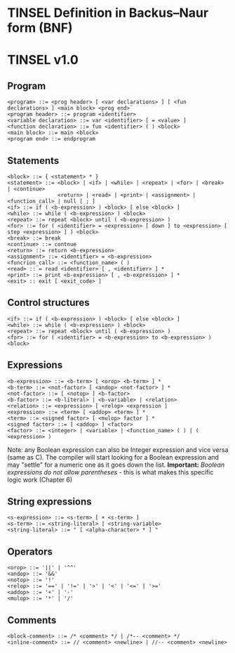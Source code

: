 # TINSEL Definition in Backus–Naur form (BNF)
# TINSEL v1.0

## Program
```
<program> ::= <prog header> [ <var declarations> ] [ <fun declarations> ] <main block> <prog end>`
<program header> ::= program <identifier>
<variable declaration> ::= var <identifier> [ = <value> ]
<function declaration> ::= fun <identifier> ( ) <block>
<main block> ::= main <block>
<program end> ::= endprogram
```

## Statements
```
<block> ::= { <statement> * }
<statement> ::= <block> | <if> | <while> | <repeat> | <for> | <break> | <continue>
                <return> | <read> | <print> | <assignment> | <function_call> | null [ ; ]
<if> ::= if ( <b-expression> ) <block> [ else <block> ]
<while> ::= while ( <b-expression> ) <block>
<repeat> ::= repeat <block> until ( <b-expression> )
<for> ::= for ( <identifier> = <expression> [ down ] to <expression> [ step <expression> ] ) <block>
<break> ::= break
<continue> ::= contnue
<return> ::= return <b-expression>
<assignment> ::= <identifier> = <b-expression>
<funcrion_call> ::= <function_name> ( )
<read> :: = read <identifier> [ , <identifier> ] *
<print> ::= print <b-expression> [ , <b-expression> ] *
<exit> :: exit [ <exit_code> ]

```

## Control structures

```
<if> ::= if ( <b-expression> ) <block> [ else <block> ]
<while> ::= while ( <b-expression> ) <block>
<repeat> ::= repeat <block> until ( <b-expression> )
<for> ::= for ( <identifier> = <b-expression> to <b-expression> ) <block>
```

## Expressions
```
<b-expression> ::= <b-term> [ <orop> <b-term> ] *
<b-term> ::= <not-factor> [ <andop> <not-factor> ] *
<not-factor> ::= [ <notop> ] <b-factor>
<b-factor> ::= <b-literal> | <b-variable> | <relation>
<relation> ::= <expression> [ <relop> <expression ]
<expression> ::= <term> [ <addop> <term> ] *
<term> ::= <signed factor> [ <mulop> factor ] *
<signed factor> ::= [ <addop> ] <factor>
<factor> ::= <integer> | <variable> | <function_name> ( ) | ( <expression> )
```
Note: any Boolean expression can also be Integer expression and vice versa (same as C).
The compiler will start looking for a Boolean expression and may "settle" for a numeric one as it goes down the list.
**Important:** *Boolean expressions do not allow parentheses* - this is what makes this specific logic work (Chapter 6)

## String expressions
```
<s-expression> ::= <s-term> [ + <s-term> ]
<s-term> ::= <string-literal> | <string-variable>
<string-literal> ::= " [ <alpha-character> * ] "
```

## Operators
```
<orop> ::= '||' | '^^'
<andop> ::= '&&'
<notop> ::= '!'
<relop> ::= '==' | '!=' | '>' | '<' | '<=' | '>='
<addop> ::= '+' | '-'
<mulop> ::= '*' | '/'
```

## Comments
```
<block-comment> ::= /* <comment> */ | /*-- <comment> */
<inline-comment> ::= // <comment> <newline> | //-- <comment> <newline>
```